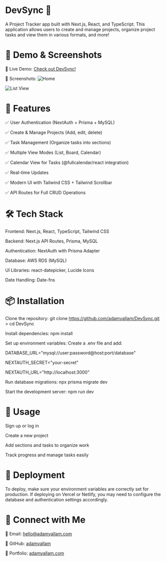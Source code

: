 # DevSync 📌
A Project Tracker app built with Next.js, React, and TypeScript. This application allows users to create and manage projects, organize project tasks and view them in various formats, and more!

# 🎥 Demo & Screenshots
🔗 Live Demo: [Check out DevSync!](https://devsync.adamyallam.com/)

📸 Screenshots:
![Home](https://github.com/user-attachments/assets/c521a2a4-e986-4a77-9e8c-635725304435)

![List View](https://github.com/user-attachments/assets/1a09d35b-ed21-4aaf-9af3-72021a16f3d2)


# 🚀 Features
✅ User Authentication (NextAuth + Prisma + MySQL)

✅ Create & Manage Projects (Add, edit, delete)

✅ Task Management (Organize tasks into sections)

✅ Multiple View Modes (List, Board, Calendar)

✅ Calendar View for Tasks (@fullcalendar/react integration)

✅ Real-time Updates

✅ Modern UI with Tailwind CSS + Tailwind Scrollbar

✅ API Routes for Full CRUD Operations

# 🛠️ Tech Stack
Frontend: Next.js, React, TypeScript, Tailwind CSS

Backend: Next.js API Routes, Prisma, MySQL

Authentication: NextAuth with Prisma Adapter

Database: AWS RDS (MySQL)

UI Libraries: react-datepicker, Lucide Icons

Date Handling: Date-fns

# 📦 Installation
Clone the repository: git clone https://github.com/adamyallam/DevSync.git > cd DevSync

Install dependencies: npm install

Set up environment variables: Create a .env file and add:

DATABASE_URL="mysql://user:password@host:port/database"

NEXTAUTH_SECRET="your-secret"

NEXTAUTH_URL="http://localhost:3000"

Run database migrations: npx prisma migrate dev

Start the development server: npm run dev

# 🔧 Usage
Sign up or log in

Create a new project

Add sections and tasks to organize work

Track progress and manage tasks easily

# 🚀 Deployment
To deploy, make sure your environment variables are correctly set for production. If deploying on Vercel or Netlify, you may need to configure the database and authentication settings accordingly.

# 🔗 Connect with Me
📧 Email: hello@adamyallam.com

🐙 GitHub: [adamyallam](https://github.com/adamyallam)

🚀 Portfolio: [adamyallam.com](https://adamyallam.com/)

